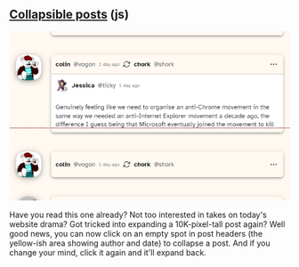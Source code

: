 ## [Collapsible posts](cohost-collapsible-posts.user.js) (js)

![](cohost-collapsible-posts.png)

Have you read this one already? Not too interested in takes on today's website drama? Got tricked into expanding a 10K-pixel-tall post again? Well good news, you can now click on an empty spot in post headers (the yellow-ish area showing author and date) to collapse a post. And if you change your mind, click it again and it'll expand back.